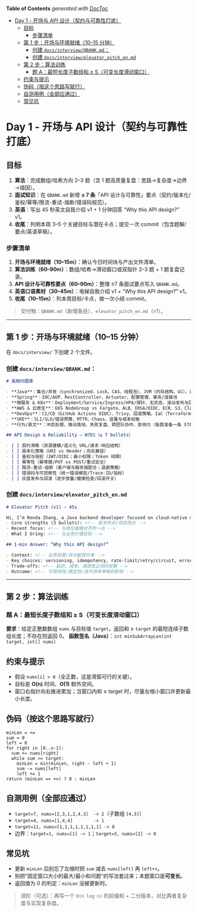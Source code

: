 <!-- START doctoc generated TOC please keep comment here to allow auto update -->
<!-- DON'T EDIT THIS SECTION, INSTEAD RE-RUN doctoc TO UPDATE -->
**Table of Contents**  *generated with [DocToc](https://github.com/thlorenz/doctoc)*

- [Day 1 - 开场与 API 设计（契约与可靠性打底）](#day-1---%E5%BC%80%E5%9C%BA%E4%B8%8E-api-%E8%AE%BE%E8%AE%A1%E5%A5%91%E7%BA%A6%E4%B8%8E%E5%8F%AF%E9%9D%A0%E6%80%A7%E6%89%93%E5%BA%95)
  - [目标](#%E7%9B%AE%E6%A0%87)
    - [步骤清单](#%E6%AD%A5%E9%AA%A4%E6%B8%85%E5%8D%95)
  - [第 1 步：开场与环境就绪（10–15 分钟）](#%E7%AC%AC-1-%E6%AD%A5%E5%BC%80%E5%9C%BA%E4%B8%8E%E7%8E%AF%E5%A2%83%E5%B0%B1%E7%BB%AA1015-%E5%88%86%E9%92%9F)
    - [创建 `docs/interview/QBANK.md`：](#%E5%88%9B%E5%BB%BA-docsinterviewqbankmd)
    - [创建 `docs/interview/elevator_pitch_en.md`](#%E5%88%9B%E5%BB%BA-docsinterviewelevator_pitch_enmd)
  - [第 2 步：算法训练](#%E7%AC%AC-2-%E6%AD%A5%E7%AE%97%E6%B3%95%E8%AE%AD%E7%BB%83)
    - [题 A：最短长度子数组和 ≥ S（可变长度滑动窗口）](#%E9%A2%98-a%E6%9C%80%E7%9F%AD%E9%95%BF%E5%BA%A6%E5%AD%90%E6%95%B0%E7%BB%84%E5%92%8C-%E2%89%A5-s%E5%8F%AF%E5%8F%98%E9%95%BF%E5%BA%A6%E6%BB%91%E5%8A%A8%E7%AA%97%E5%8F%A3)
  - [约束与提示](#%E7%BA%A6%E6%9D%9F%E4%B8%8E%E6%8F%90%E7%A4%BA)
  - [伪码（按这个思路写就行）](#%E4%BC%AA%E7%A0%81%E6%8C%89%E8%BF%99%E4%B8%AA%E6%80%9D%E8%B7%AF%E5%86%99%E5%B0%B1%E8%A1%8C)
  - [自测用例（全部应通过）](#%E8%87%AA%E6%B5%8B%E7%94%A8%E4%BE%8B%E5%85%A8%E9%83%A8%E5%BA%94%E9%80%9A%E8%BF%87)
  - [常见坑](#%E5%B8%B8%E8%A7%81%E5%9D%91)

<!-- END doctoc generated TOC please keep comment here to allow auto update -->

# Day 1 - 开场与 API 设计（契约与可靠性打底）

## 目标

1. **算法**：完成数组/哈希方向 2–3 题（含 1 题高质量复盘：思路→复杂度→边界→错因）。
2. **面试知识**：在 `QBANK.md` 新增 **≤ 7 条**「API 设计与可靠性」要点（契约/版本化/鉴权/幂等/限流-重试-熔断/错误码规范）。
3. **英语**：写出 45 秒英文自我介绍 v1 + 1 分钟回答 “Why this API design?” v1。
4. **收尾**：列明本周 3–5 个关键目标与潜在卡点；提交一次 commit（包含题解/要点/英语草稿）。

### 步骤清单

1. **开场与环境就绪（10–15m）**：确认今日时间块与产出文件清单。
2. **算法训练（60–90m）**：数组/哈希→滑动窗口或双指针 2–3 题 + 1 题复盘记录。
3. **API 设计与可靠性要点（60–90m）**：整理 ≤7 条面试要点写入 `QBANK.md`。
4. **英语口语素材（30–45m）**：电梯自我介绍 v1 + “Why this API design?” v1。
5. **收尾（10–15m）**：列本周目标/卡点，做一次小结 commit。

> 交付物：`QBANK.md`（新增条目）、`elevator_pitch_en.md`（v1）。

---

## 第 1 步：开场与环境就绪（10–15 分钟）

在 `docs/interview/` 下创建 2 个文件。

### 创建 `docs/interview/QBANK.md`：

```markdown
# 高频问题库

- **Java**：集合/并发（synchronized、Lock、CAS、线程池）、JVM（内存结构、GC）、异常与最佳实践
- **Spring**：IOC/AOP、RestController、Actuator、配置管理、事务/连接池
- **微服务 & K8s**：Deployment/Service/Ingress/HPA/探针、无状态、滚动发布与回滚、ConfigMap/Secret
- **AWS & 云原生**：EKS NodeGroup vs Fargate、ALB、IRSA/OIDC、ECR、S3、CloudWatch、AMP、Grafana
- **DevOps**：CI/CD（GitHub Actions OIDC）、Trivy、回滚策略、IaC（Terraform 后端与锁）、最小权限
- **SRE**：SLI/SLO/错误预算、MTTR、Chaos、容量与成本权衡
- **行为/英文**：冲突处理、推动落地、失败复盘、跨团队协作、影响力（每题准备一条 STAR）

## API Design & Reliability — W7D1（≤ 7 bullets）

- [ ] 契约清晰（资源建模/语义化 URL/请求-响应结构）
- [ ] 版本化策略（URI vs Header；向后兼容）
- [ ] 鉴权与授权（JWT/OIDC；最小权限；Token 续期）
- [ ] 幂等性（幂等键/PUT vs POST/重试安全）
- [ ] 限流-重试-熔断（客户端与服务端配合；退避策略）
- [ ] 错误码与可观察性（统一错误模型/Trace-ID/指标）
- [ ] 灰度发布与回滚（逐步放量/健康检查/回滚开关）
```

### 创建 `docs/interview/elevator_pitch_en.md`

```markdown
# Elevator Pitch (v1) — 45s

Hi, I’m Renda Zhang, a Java backend developer focused on cloud-native microservices...
- Core strengths (3 bullets): <!-- 技术亮点/项目亮点 -->
- Recent focus: <!-- 与岗位画像对齐的一点 -->
- What I bring: <!-- 与业务价值挂钩 -->

## 1-min Answer: “Why this API design?”

- Context: <!-- 业务背景/非功能性约束 -->
- Key choices: versioning, idempotency, rate-limit/retry/circuit, error model
- Trade-offs: <!-- 延迟、成本、演进性之间的权衡 -->
- Outcome: <!-- 可观测性/稳定性/迭代效率带来的影响 -->
```

---

## 第 2 步：算法训练

### 题 A：最短长度子数组和 ≥ S（可变长度滑动窗口）

**要求**：给定正整数数组 `nums` 与目标值 `target`，返回和 ≥ `target` 的最短连续子数组长度；不存在则返回 0。
**函数签名（Java）**：`int minSubArrayLen(int target, int[] nums)`

## 约束与提示

* 假设 `nums[i] > 0`（全正数，这是滑窗可行的关键）。
* 目标是 **O(n)** 时间、**O(1)** 额外空间。
* 窗口右指针向右推进累加；当窗口内和 ≥ target 时，尽量左缩小窗口并更新最小长度。

## 伪码（按这个思路写就行）

```text
minLen = +∞
sum = 0
left = 0
for right in [0..n-1]:
  sum += nums[right]
  while sum >= target:
    minLen = min(minLen, right - left + 1)
    sum -= nums[left]
    left += 1
return (minLen == +∞) ? 0 : minLen
```

## 自测用例（全部应通过）

* `target=7, nums=[2,3,1,2,4,3]  -> 2`（子数组 `[4,3]`）
* `target=4, nums=[1,4,4]        -> 1`
* `target=11, nums=[1,1,1,1,1,1,1,1] -> 0`
* 边界：`target=1, nums=[1] -> 1`；`target=3, nums=[2] -> 0`

## 常见坑

* 更新 `minLen` 后别忘了左缩时把 `sum` 减去 `nums[left]` 再 `left++`。
* 别把“固定窗口大小的最大/最小和问题”的写法套过来；本题窗口是**可变长**。
* 返回值为 0 的判定：`minLen` 没被更新时。

> 进阶（可选）：再写一个 `O(n log n)` 的前缀和 + 二分版本，对比两者复杂度与实现复杂度。

